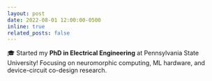 ```yaml
---
layout: post
date: 2022-08-01 12:00:00-0500
inline: true
related_posts: false
---
```


🎓 Started my **PhD in Electrical Engineering** at Pennsylvania State University! Focusing on neuromorphic computing, ML hardware, and device-circuit co-design research. 